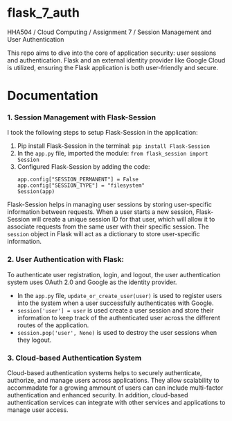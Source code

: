 # flask_7_auth
HHA504 / Cloud Computing / Assignment 7 / Session Management and User Authentication

This repo aims to dive into the core of application security: user sessions and authentication. Flask and an external identity provider like Google Cloud is utilized, ensuring the Flask application is both user-friendly and secure.

# Documentation 

### 1. Session Management with Flask-Session
I took the following steps to setup Flask-Session in the application: 
1. Pip install Flask-Session in the terminal: ```pip install Flask-Session```
2. In the `app.py` file, imported the module: ```from flask_session import Session```
3. Configured Flask-Session by adding the code:
    ```
    app.config["SESSION_PERMANENT"] = False
    app.config["SESSION_TYPE"] = "filesystem"
    Session(app)
    ```
Flask-Session helps in managing user sessions by storing user-specific information between requests. When a user starts a new session, Flask-Session will create a unique session ID for that user, which will allow it to associate requests from the same user with their specific session. The `session` object in Flask will act as a dictionary to store user-specific information.

### 2. User Authentication with Flask:
To authenticate user registration, login, and logout, the user authentication system uses OAuth 2.0 and Google as the identity provider. 
+ In the `app.py` file, ```update_or_create_user(user)``` is used to register users into the system when a user successfully authenticates with Google. 
+ ```session['user'] = user``` is used create a user session and store their information to keep track of the authenticated user across the different routes of the application. 
+ ```session.pop('user', None)``` is used to destroy the user sessions when they logout. 

### 3. Cloud-based Authentication System
Cloud-based authentication systems helps to securely authenticate, authorize, and manage users across applications. They allow scalability to accommadate for a growing ammount of users can can include multi-factor authentication and enhanced security. In addition, cloud-based authentication services can integrate with other services and applications to manage user access. 

